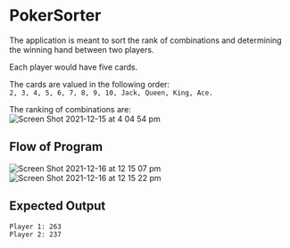# PokerSorter

The application is meant to sort the rank of combinations and determining the winning hand between two players.

Each player would have five cards.

The cards are valued in the following order:<br>
```2, 3, 4, 5, 6, 7, 8, 9, 10, Jack, Queen, King, Ace.```

The ranking of combinations are:<br>
![Screen Shot 2021-12-15 at 4 04 54 pm](https://user-images.githubusercontent.com/34329523/146126680-b8e96ea9-ed26-4b09-b76f-c0b133408b0a.png)

## Flow of Program
![Screen Shot 2021-12-16 at 12 15 07 pm](https://user-images.githubusercontent.com/34329523/146289878-fc32576a-0651-435c-935e-bfed28737ead.png)
![Screen Shot 2021-12-16 at 12 15 22 pm](https://user-images.githubusercontent.com/34329523/146289884-2582a5ed-8b41-4f23-bc38-1480fb418b30.png)

## Expected Output
```
Player 1: 263
Player 2: 237
```
